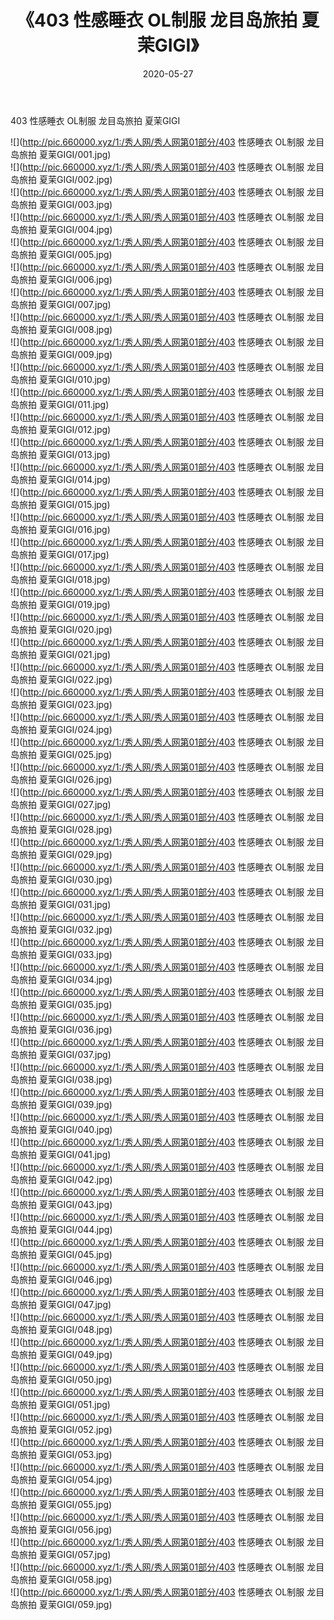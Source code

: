 ﻿---
layout: post
title:  《403 性感睡衣 OL制服 龙目岛旅拍 夏茉GIGI》
date:   2020-05-27
img: http://pic.660000.xyz/1:/秀人网/秀人网第01部分/403 性感睡衣 OL制服 龙目岛旅拍 夏茉GIGI/000.jpg
categories: [美女, 清纯, 唯美]
---

403 性感睡衣 OL制服 龙目岛旅拍 夏茉GIGI

  ![](http://pic.660000.xyz/1:/秀人网/秀人网第01部分/403 性感睡衣 OL制服 龙目岛旅拍 夏茉GIGI/001.jpg) <br> ![](http://pic.660000.xyz/1:/秀人网/秀人网第01部分/403 性感睡衣 OL制服 龙目岛旅拍 夏茉GIGI/002.jpg) <br> ![](http://pic.660000.xyz/1:/秀人网/秀人网第01部分/403 性感睡衣 OL制服 龙目岛旅拍 夏茉GIGI/003.jpg) <br> ![](http://pic.660000.xyz/1:/秀人网/秀人网第01部分/403 性感睡衣 OL制服 龙目岛旅拍 夏茉GIGI/004.jpg) <br> ![](http://pic.660000.xyz/1:/秀人网/秀人网第01部分/403 性感睡衣 OL制服 龙目岛旅拍 夏茉GIGI/005.jpg) <br> ![](http://pic.660000.xyz/1:/秀人网/秀人网第01部分/403 性感睡衣 OL制服 龙目岛旅拍 夏茉GIGI/006.jpg) <br> ![](http://pic.660000.xyz/1:/秀人网/秀人网第01部分/403 性感睡衣 OL制服 龙目岛旅拍 夏茉GIGI/007.jpg) <br> ![](http://pic.660000.xyz/1:/秀人网/秀人网第01部分/403 性感睡衣 OL制服 龙目岛旅拍 夏茉GIGI/008.jpg) <br> ![](http://pic.660000.xyz/1:/秀人网/秀人网第01部分/403 性感睡衣 OL制服 龙目岛旅拍 夏茉GIGI/009.jpg) <br> ![](http://pic.660000.xyz/1:/秀人网/秀人网第01部分/403 性感睡衣 OL制服 龙目岛旅拍 夏茉GIGI/010.jpg) <br> ![](http://pic.660000.xyz/1:/秀人网/秀人网第01部分/403 性感睡衣 OL制服 龙目岛旅拍 夏茉GIGI/011.jpg) <br> ![](http://pic.660000.xyz/1:/秀人网/秀人网第01部分/403 性感睡衣 OL制服 龙目岛旅拍 夏茉GIGI/012.jpg) <br> ![](http://pic.660000.xyz/1:/秀人网/秀人网第01部分/403 性感睡衣 OL制服 龙目岛旅拍 夏茉GIGI/013.jpg) <br> ![](http://pic.660000.xyz/1:/秀人网/秀人网第01部分/403 性感睡衣 OL制服 龙目岛旅拍 夏茉GIGI/014.jpg) <br> ![](http://pic.660000.xyz/1:/秀人网/秀人网第01部分/403 性感睡衣 OL制服 龙目岛旅拍 夏茉GIGI/015.jpg) <br> ![](http://pic.660000.xyz/1:/秀人网/秀人网第01部分/403 性感睡衣 OL制服 龙目岛旅拍 夏茉GIGI/016.jpg) <br> ![](http://pic.660000.xyz/1:/秀人网/秀人网第01部分/403 性感睡衣 OL制服 龙目岛旅拍 夏茉GIGI/017.jpg) <br> ![](http://pic.660000.xyz/1:/秀人网/秀人网第01部分/403 性感睡衣 OL制服 龙目岛旅拍 夏茉GIGI/018.jpg) <br> ![](http://pic.660000.xyz/1:/秀人网/秀人网第01部分/403 性感睡衣 OL制服 龙目岛旅拍 夏茉GIGI/019.jpg) <br> ![](http://pic.660000.xyz/1:/秀人网/秀人网第01部分/403 性感睡衣 OL制服 龙目岛旅拍 夏茉GIGI/020.jpg) <br> ![](http://pic.660000.xyz/1:/秀人网/秀人网第01部分/403 性感睡衣 OL制服 龙目岛旅拍 夏茉GIGI/021.jpg) <br> ![](http://pic.660000.xyz/1:/秀人网/秀人网第01部分/403 性感睡衣 OL制服 龙目岛旅拍 夏茉GIGI/022.jpg) <br> ![](http://pic.660000.xyz/1:/秀人网/秀人网第01部分/403 性感睡衣 OL制服 龙目岛旅拍 夏茉GIGI/023.jpg) <br> ![](http://pic.660000.xyz/1:/秀人网/秀人网第01部分/403 性感睡衣 OL制服 龙目岛旅拍 夏茉GIGI/024.jpg) <br> ![](http://pic.660000.xyz/1:/秀人网/秀人网第01部分/403 性感睡衣 OL制服 龙目岛旅拍 夏茉GIGI/025.jpg) <br> ![](http://pic.660000.xyz/1:/秀人网/秀人网第01部分/403 性感睡衣 OL制服 龙目岛旅拍 夏茉GIGI/026.jpg) <br> ![](http://pic.660000.xyz/1:/秀人网/秀人网第01部分/403 性感睡衣 OL制服 龙目岛旅拍 夏茉GIGI/027.jpg) <br> ![](http://pic.660000.xyz/1:/秀人网/秀人网第01部分/403 性感睡衣 OL制服 龙目岛旅拍 夏茉GIGI/028.jpg) <br> ![](http://pic.660000.xyz/1:/秀人网/秀人网第01部分/403 性感睡衣 OL制服 龙目岛旅拍 夏茉GIGI/029.jpg) <br> ![](http://pic.660000.xyz/1:/秀人网/秀人网第01部分/403 性感睡衣 OL制服 龙目岛旅拍 夏茉GIGI/030.jpg) <br> ![](http://pic.660000.xyz/1:/秀人网/秀人网第01部分/403 性感睡衣 OL制服 龙目岛旅拍 夏茉GIGI/031.jpg) <br> ![](http://pic.660000.xyz/1:/秀人网/秀人网第01部分/403 性感睡衣 OL制服 龙目岛旅拍 夏茉GIGI/032.jpg) <br> ![](http://pic.660000.xyz/1:/秀人网/秀人网第01部分/403 性感睡衣 OL制服 龙目岛旅拍 夏茉GIGI/033.jpg) <br> ![](http://pic.660000.xyz/1:/秀人网/秀人网第01部分/403 性感睡衣 OL制服 龙目岛旅拍 夏茉GIGI/034.jpg) <br> ![](http://pic.660000.xyz/1:/秀人网/秀人网第01部分/403 性感睡衣 OL制服 龙目岛旅拍 夏茉GIGI/035.jpg) <br> ![](http://pic.660000.xyz/1:/秀人网/秀人网第01部分/403 性感睡衣 OL制服 龙目岛旅拍 夏茉GIGI/036.jpg) <br> ![](http://pic.660000.xyz/1:/秀人网/秀人网第01部分/403 性感睡衣 OL制服 龙目岛旅拍 夏茉GIGI/037.jpg) <br> ![](http://pic.660000.xyz/1:/秀人网/秀人网第01部分/403 性感睡衣 OL制服 龙目岛旅拍 夏茉GIGI/038.jpg) <br> ![](http://pic.660000.xyz/1:/秀人网/秀人网第01部分/403 性感睡衣 OL制服 龙目岛旅拍 夏茉GIGI/039.jpg) <br> ![](http://pic.660000.xyz/1:/秀人网/秀人网第01部分/403 性感睡衣 OL制服 龙目岛旅拍 夏茉GIGI/040.jpg) <br> ![](http://pic.660000.xyz/1:/秀人网/秀人网第01部分/403 性感睡衣 OL制服 龙目岛旅拍 夏茉GIGI/041.jpg) <br> ![](http://pic.660000.xyz/1:/秀人网/秀人网第01部分/403 性感睡衣 OL制服 龙目岛旅拍 夏茉GIGI/042.jpg) <br> ![](http://pic.660000.xyz/1:/秀人网/秀人网第01部分/403 性感睡衣 OL制服 龙目岛旅拍 夏茉GIGI/043.jpg) <br> ![](http://pic.660000.xyz/1:/秀人网/秀人网第01部分/403 性感睡衣 OL制服 龙目岛旅拍 夏茉GIGI/044.jpg) <br> ![](http://pic.660000.xyz/1:/秀人网/秀人网第01部分/403 性感睡衣 OL制服 龙目岛旅拍 夏茉GIGI/045.jpg) <br> ![](http://pic.660000.xyz/1:/秀人网/秀人网第01部分/403 性感睡衣 OL制服 龙目岛旅拍 夏茉GIGI/046.jpg) <br> ![](http://pic.660000.xyz/1:/秀人网/秀人网第01部分/403 性感睡衣 OL制服 龙目岛旅拍 夏茉GIGI/047.jpg) <br> ![](http://pic.660000.xyz/1:/秀人网/秀人网第01部分/403 性感睡衣 OL制服 龙目岛旅拍 夏茉GIGI/048.jpg) <br> ![](http://pic.660000.xyz/1:/秀人网/秀人网第01部分/403 性感睡衣 OL制服 龙目岛旅拍 夏茉GIGI/049.jpg) <br> ![](http://pic.660000.xyz/1:/秀人网/秀人网第01部分/403 性感睡衣 OL制服 龙目岛旅拍 夏茉GIGI/050.jpg) <br> ![](http://pic.660000.xyz/1:/秀人网/秀人网第01部分/403 性感睡衣 OL制服 龙目岛旅拍 夏茉GIGI/051.jpg) <br> ![](http://pic.660000.xyz/1:/秀人网/秀人网第01部分/403 性感睡衣 OL制服 龙目岛旅拍 夏茉GIGI/052.jpg) <br> ![](http://pic.660000.xyz/1:/秀人网/秀人网第01部分/403 性感睡衣 OL制服 龙目岛旅拍 夏茉GIGI/053.jpg) <br> ![](http://pic.660000.xyz/1:/秀人网/秀人网第01部分/403 性感睡衣 OL制服 龙目岛旅拍 夏茉GIGI/054.jpg) <br> ![](http://pic.660000.xyz/1:/秀人网/秀人网第01部分/403 性感睡衣 OL制服 龙目岛旅拍 夏茉GIGI/055.jpg) <br> ![](http://pic.660000.xyz/1:/秀人网/秀人网第01部分/403 性感睡衣 OL制服 龙目岛旅拍 夏茉GIGI/056.jpg) <br> ![](http://pic.660000.xyz/1:/秀人网/秀人网第01部分/403 性感睡衣 OL制服 龙目岛旅拍 夏茉GIGI/057.jpg) <br> ![](http://pic.660000.xyz/1:/秀人网/秀人网第01部分/403 性感睡衣 OL制服 龙目岛旅拍 夏茉GIGI/058.jpg) <br> ![](http://pic.660000.xyz/1:/秀人网/秀人网第01部分/403 性感睡衣 OL制服 龙目岛旅拍 夏茉GIGI/059.jpg) <br>